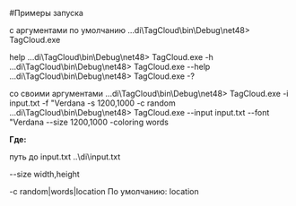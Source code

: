 ﻿#Примеры запуска

с аргументами по умолчанию
...di\TagCloud\bin\Debug\net48> TagCloud.exe

help
...di\TagCloud\bin\Debug\net48> TagCloud.exe -h
...di\TagCloud\bin\Debug\net48> TagCloud.exe --help
...di\TagCloud\bin\Debug\net48> TagCloud.exe -?

со своими аргументами
...di\TagCloud\bin\Debug\net48> TagCloud.exe -i input.txt -f "Verdana -s 1200,1000 -c random
...di\TagCloud\bin\Debug\net48> TagCloud.exe --input input.txt --font "Verdana --size 1200,1000 -coloring words

__Где:__

путь до input.txt
..\di\input.txt

--size width,height

-c random|words|location 
По умолчанию: location 